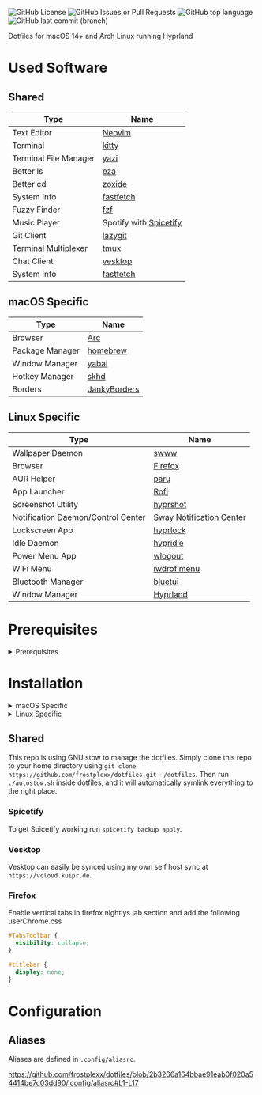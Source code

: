 ![GitHub License](https://img.shields.io/github/license/Frostplexx/dotfiles)
![GitHub Issues or Pull Requests](https://img.shields.io/github/issues/Frostplexx/dotfiles)
![GitHub top language](https://img.shields.io/github/languages/top/Frostplexx/dotfiles)
![GitHub last commit (branch)](https://img.shields.io/github/last-commit/Frostplexx/dotfiles/main)

Dotfiles for macOS 14+ and Arch Linux running Hyprland

# Used Software

## Shared

| Type                  | Name                                                             |
| --------------------- | ---------------------------------------------------------------- |
| Text Editor           | [Neovim](https://neovim.io/)                                     |
| Terminal              | [kitty](sw.kovidgoyal.net/kitty)                                 |
| Terminal File Manager | [yazi](https://github.com/sxyazi/yazi)                           |
| Better ls             | [eza](https://github.com/eza-community/eza)                      |
| Better cd             | [zoxide](https://github.com/ajeetdsouza/zoxide)                  |
| System Info           | [fastfetch](https://github.com/fastfetch-cli/fastfetch)          |
| Fuzzy Finder          | [fzf](https://github.com/junegunn/fzf)                           |
| Music Player          | Spotify with [Spicetify](https://spicetify.app/)                 |
| Git Client            | [lazygit](https://github.com/jesseduffield/lazygit)              |
| Terminal Multiplexer  | [tmux](https://github.com/tmux/tmux/wiki)                        |
| Chat Client           | [vesktop](https://github.com/Vencord/Vesktop?tab=readme-ov-file) |
| System Info           | [fastfetch](https://github.com/fastfetch-cli/fastfetch)          |

## macOS Specific

| Type            | Name                                                       |
| --------------- | ---------------------------------------------------------- |
| Browser         | [Arc](https://arc.net)                                     |
| Package Manager | [homebrew](https://brew.sh/)                               |
| Window Manager  | [yabai](https://github.com/koekeishiya/yabai)              |
| Hotkey Manager  | [skhd](https://github.com/koekeishiya/skhd.git)            |
| Borders         | [JankyBorders](https://github.com/FelixKratz/JankyBorders) |

## Linux Specific

| Type                               | Name                                                                             |
| ---------------------------------- | -------------------------------------------------------------------------------- |
| Wallpaper Daemon                   | [swww](https://github.com/LGFae/swww)                                            |
| Browser                            | [Firefox](https://firefox.com)                                                   |
| AUR Helper                         | [paru](https://github.com/Morganamilo/paru)                                      |
| App Launcher                       | [Rofi](https://github.com/davatorium/rofi)                                       |
| Screenshot Utility                 | [hyprshot](https://github.com/Gustash/Hyprshot)                                  |
| Notification Daemon/Control Center | [Sway Notification Center](https://github.com/ErikReider/SwayNotificationCenter) |
| Lockscreen App                     | [hyprlock](https://github.com/hyprwm/hyprlock)                                   |
| Idle Daemon                        | [hypridle](https://github.com/hyprwm/hypridle)                                   |
| Power Menu App                     | [wlogout](https://github.com/ArtsyMacaw/wlogout)                                 |
| WiFi Menu                          | [iwdrofimenu](https://github.com/defname/rofi-iwd-wifi-menu)                     |
| Bluetooth Manager                  | [bluetui](https://github.com/pythops/bluetui)                                    |
| Window Manager                     | [Hyprland](https://hyprland.org)                                                 |

# Prerequisites

<details>
<summary>Prerequisites</summary>

## Required

- homebrew (for macOS)
- paru (for Arch)
- zsh
- eza
- bat
- zoxide
- python 3.X
- fzf
- stow
- ripgrep
- ffmpegthumbnailer
- unzip
- jq
- poppler
- fd

## Optional

- neovim
- lazygit
- npm
- yazi
- kitty

Additionally, the `.zshrc` will load the following plugins from `/opt/homebrew/share/` for macOS:

https://github.com/frostplexx/dotfiles/blob/95ba570a6542d41d6b94ba68f66879e1a2f133fd/.zshrc#L182-L188

and from `/usr/share/zsh/` for Linux:

https://github.com/frostplexx/dotfiles/blob/95ba570a6542d41d6b94ba68f66879e1a2f133fd/.zshrc#L191-L195

Additionally, for Linux `zsh-autopairs` will be loaded from `~/.zsh-autopair/autopair.zsh` as it has to be installed manually.
The macOS paths will be loaded with the assumption that the plugins got installed through homebrew. Similarly, Linux assumes the plugins got installed using paru.

</details>

# Installation

<details>
<summary>macOS Specific</summary>

### Prerequisites

Install homebrew using

```bash
/bin/bash -c "$(curl -fsSL https://raw.githubusercontent.com/Homebrew/install/HEAD/install.sh)"
```

After that install all the required packages using the following command:

```bash
brew install zsh eza bat zoxide fzf stow ripgrep ffmpegthumbnailer unzip jq poppler fd
```

You need to also install a NerdFont which you can do by running the following command

```bash
# Install JetBrainsMono Nerd Font
brew tap homebrew/cask-fonts
brew install --cask font-jetbrains-mono-nerd-font
```

### Tweaks

Next you can run `tweak_macOS.sh` inside `./macos/scripts/`. This will apply various command line tweaks, like speeding up
animation speeds, removing dock delay and so on.

### Programs

Lastly you want to install the actual applications using this command:

```bash
brew tap frostplexx/homebrew-neovim-nightly
brew tap FelixKratz/formulae

# Casks
brew install \
    frostplexx/neovim-nightly/neovim-nightly \
    koekeishiya/formulae/skhd \
    borders \
    firefox@nightly \
    yazi \
    lazygit \
    npm \
    kitty \
    1password-cli \
    raycast \
    mac-mouse-fix \
    hex-fiend \
    mactex \
    spotify \
    shottr \
    zap \
    wireshark \
    vmware-fusion \
    imageoptim \
    codeedit \
    altserver \
    betterdisplay \
    burp-suite \
    proxyman \
    ollama

brew install --HEAD yabai

# Formulae
brew install \
    binwalk \
    ffmpeg \
    exiftool \
    fastfetch \
    ggshield \
    imagemagick \
    qemu \
    rust \
    zsh-autopair \
    zsh-autosuggestions \
    zsh-syntax-highlighting
```

</details>

<details>
<summary>Linux Specific</summary>

### Hyprland

#### Requirements

- ly
- hyprland
- dunst
- swww
- rofi
- pamixer
- polkit-gnome
- thunar
- wl-clipboard
- wf-recorder
- wlogout
- playerctl
- cliphist
</details>

## Shared

This repo is using GNU stow to manage the dotfiles. Simply clone this repo to your home directory using
`git clone https://github.com/frostplexx/dotfiles.git ~/dotfiles`. Then run `./autostow.sh` inside dotfiles, and it will automatically symlink
everything to the right place.

### Spicetify

To get Spicetify working run `spicetify backup apply`.

### Vesktop

Vesktop can easily be synced using my own self host sync at `https://vcloud.kuipr.de`.

### Firefox

Enable vertical tabs in firefox nightlys lab section and add the following userChrome.css

```css
#TabsToolbar {
  visibility: collapse;
}

#titlebar {
  display: none;
}
```

# Configuration

## Aliases

Aliases are defined in `.config/aliasrc`.

https://github.com/frostplexx/dotfiles/blob/2b3266a164bbae91eab0f020a54414be7c03dd90/.config/aliasrc#L1-L17
